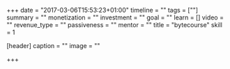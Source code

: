 +++
date = "2017-03-06T15:53:23+01:00"
timeline = ""
tags = [""]
summary = ""
monetization = ""
investment = ""
goal = ""
learn = []
video = ""
revenue_type = ""
passiveness = ""
mentor = ""
title = "bytecourse"
skill = 1

[header]
  caption = ""
  image = ""

+++


